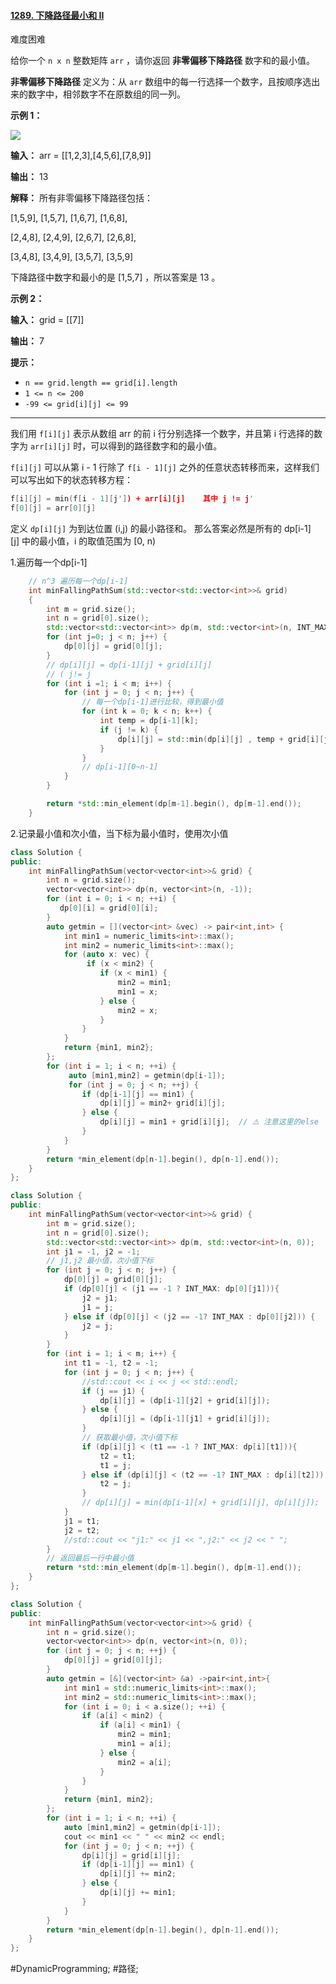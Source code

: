 #### [1289. 下降路径最小和 II](https://leetcode.cn/problems/minimum-falling-path-sum-ii/)

难度困难

给你一个 `n x n` 整数矩阵 `arr` ，请你返回 **非零偏移下降路径** 数字和的最小值。

**非零偏移下降路径** 定义为：从 `arr` 数组中的每一行选择一个数字，且按顺序选出来的数字中，相邻数字不在原数组的同一列。

**示例 1：**

![](https://assets.leetcode.com/uploads/2021/08/10/falling-grid.jpg)

**输入：** arr = \[\[1,2,3\],\[4,5,6\],\[7,8,9\]\]

**输出：** 13

**解释：**
所有非零偏移下降路径包括：

[1,5,9], [1,5,7], [1,6,7], [1,6,8],

[2,4,8], [2,4,9], [2,6,7], [2,6,8],

[3,4,8], [3,4,9], [3,5,7], [3,5,9]

下降路径中数字和最小的是 [1,5,7] ，所以答案是 13 。

**示例 2：**

**输入：** grid = \[\[7\]\]

**输出：** 7

**提示：**

-   `n == grid.length == grid[i].length`
-   `1 <= n <= 200`
-   `-99 <= grid[i][j] <= 99`

---- ----

我们用 `f[i][j]` 表示从数组 arr 的前 i 行分别选择一个数字，并且第 i 行选择的数字为 `arr[i][j]` 时，可以得到的路径数字和的最小值。

`f[i][j]` 可以从第 i - 1 行除了 `f[i - 1][j]` 之外的任意状态转移而来，这样我们可以写出如下的状态转移方程：

```cpp
f[i][j] = min(f[i - 1][j']) + arr[i][j]    其中 j != j'
f[0][j] = arr[0][j]
```
定义 `dp[i][j]` 为到达位置 (i,j) 的最小路径和。
那么答案必然是所有的 dp\[i-1]\[j] 中的最小值，i 的取值范围为 [0, n)

1.遍历每一个dp[i-1]
```cpp
    // n^3 遍历每一个dp[i-1]
    int minFallingPathSum(std::vector<std::vector<int>>& grid)
    {                   
        int m = grid.size();
        int n = grid[0].size();
        std::vector<std::vector<int>> dp(m, std::vector<int>(n, INT_MAX));
        for (int j=0; j < n; j++) {
            dp[0][j] = grid[0][j];
        }               
        // dp[i][j] = dp[i-1][j] + grid[i][j]
        // ( j!= j   
        for (int i =1; i < m; i++) {
            for (int j = 0; j < n; j++) {
                // 每一个dp[i-1]进行比较，得到最小值
                for (int k = 0; k < n; k++) {
                    int temp = dp[i-1][k];
                    if (j != k) {
                        dp[i][j] = std::min(dp[i][j] , temp + grid[i][j]);
                    }   
                }       
                // dp[i-1][0~n-1] 
            }           
        }               

        return *std::min_element(dp[m-1].begin(), dp[m-1].end());
    }
```

2.记录最小值和次小值，当下标为最小值时，使用次小值
```cpp
class Solution {
public:
    int minFallingPathSum(vector<vector<int>>& grid) {
        int n = grid.size();
        vector<vector<int>> dp(n, vector<int>(n, -1));
        for (int i = 0; i < n; ++i) {
           dp[0][i] = grid[0][i];
        }
        auto getmin = [](vector<int> &vec) -> pair<int,int> {
            int min1 = numeric_limits<int>::max();
            int min2 = numeric_limits<int>::max();
            for (auto x: vec) {
                 if (x < min2) {
                    if (x < min1) {
                        min2 = min1;
                        min1 = x;
                    } else {
                        min2 = x;
                    }
                }
            }
            return {min1, min2};
        };
        for (int i = 1; i < n; ++i) {
             auto [min1,min2] = getmin(dp[i-1]);
             for (int j = 0; j < n; ++j) {
                if (dp[i-1][j] == min1) {
                    dp[i][j] = min2+ grid[i][j];
                } else {
                    dp[i][j] = min1 + grid[i][j];  // ⚠️ 注意这里的else
                }
            }
        }
        return *min_element(dp[n-1].begin(), dp[n-1].end());
    }
};
```

```cpp
class Solution {
public:
    int minFallingPathSum(vector<vector<int>>& grid) {
        int m = grid.size();
        int n = grid[0].size();
        std::vector<std::vector<int>> dp(m, std::vector<int>(n, 0));
        int j1 = -1, j2 = -1;
        // j1,j2 最小值，次小值下标
        for (int j = 0; j < n; j++) {
            dp[0][j] = grid[0][j];
            if (dp[0][j] < (j1 == -1 ? INT_MAX: dp[0][j1])){
                j2 = j1;
                j1 = j;
            } else if (dp[0][j] < (j2 == -1? INT_MAX : dp[0][j2])) {
                j2 = j;
            }
        }
        for (int i = 1; i < m; i++) {
            int t1 = -1, t2 = -1;
            for (int j = 0; j < n; j++) {
                //std::cout << i << j << std::endl;
                if (j == j1) {
                    dp[i][j] = (dp[i-1][j2] + grid[i][j]);
                } else {
                    dp[i][j] = (dp[i-1][j1] + grid[i][j]);
                }
                // 获取最小值，次小值下标
                if (dp[i][j] < (t1 == -1 ? INT_MAX: dp[i][t1])){
                    t2 = t1;
                    t1 = j;
                } else if (dp[i][j] < (t2 == -1? INT_MAX : dp[i][t2])) {
                    t2 = j;
                }
                // dp[i][j] = min(dp[i-1][x] + grid[i][j], dp[i][j]);
            }
            j1 = t1;
            j2 = t2;
            //std::cout << "j1:" << j1 << ",j2:" << j2 << " ";
        }
        // 返回最后一行中最小值
        return *std::min_element(dp[m-1].begin(), dp[m-1].end());
    }
};
```

```cpp
class Solution {
public:
    int minFallingPathSum(vector<vector<int>>& grid) {
        int n = grid.size();
        vector<vector<int>> dp(n, vector<int>(n, 0));
        for (int j = 0; j < n; ++j) {
            dp[0][j] = grid[0][j];
        }
        auto getmin = [&](vector<int> &a) ->pair<int,int>{
            int min1 = std::numeric_limits<int>::max();
            int min2 = std::numeric_limits<int>::max();
            for (int i = 0; i < a.size(); ++i) {
                if (a[i] < min2) {
                    if (a[i] < min1) {
                        min2 = min1;
                        min1 = a[i];
                    } else {
                        min2 = a[i];
                    }
                }
            }
            return {min1, min2};
        };
        for (int i = 1; i < n; ++i) {
            auto [min1,min2] = getmin(dp[i-1]);
            cout << min1 << " " << min2 << endl;
            for (int j = 0; j < n; ++j) {
                dp[i][j] = grid[i][j];
                if (dp[i-1][j] == min1) {
                    dp[i][j] += min2;
                } else {
                    dp[i][j] += min1;
                }
            }
        }
        return *min_element(dp[n-1].begin(), dp[n-1].end());
    }
};
```
#DynamicProgramming; #路径;
